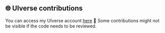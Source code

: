 ## 🌐 UIverse contributions
You can access my UIverse account [here](https://uiverse.io/profile/GabrielLCSC)
🚧 Some contributions might not be visible if the code needs to be reviewed.
